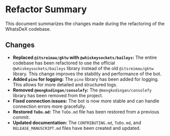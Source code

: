 # Refactor Summary

This document summarizes the changes made during the refactoring of the WhatsDeX codebase.

## Changes

- **Replaced `@itsreimau/gktw` with `@whiskeysockets/baileys`:** The entire codebase has been refactored to use the official `@whiskeysockets/baileys` library instead of the old `@itsreimau/gktw` library. This change improves the stability and performance of the bot.
- **Added `pino` for logging:** The `pino` library has been added for logging. This allows for more detailed and structured logs.
- **Removed `@mengkodingan/consolefy`:** The `@mengkodingan/consolefy` library has been removed from the project.
- **Fixed connection issues:** The bot is now more stable and can handle connection errors more gracefully.
- **Restored `ToDo.md`:** The `ToDo.md` file has been restored from a previous commit.
- **Updated documentation:** The `CONTRIBUTING.md`, `ToDo.md`, and `RELEASE_MANUSCRIPT.md` files have been created and updated.
